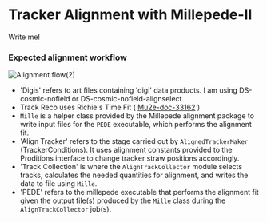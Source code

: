 # Tracker Alignment with Millepede-II

Write me!

### Expected alignment workflow
![Alignment flow(2)](https://user-images.githubusercontent.com/56410978/82936768-fa2e6500-9f86-11ea-81fe-b9f0bf20e842.png)
- 'Digis' refers to art files containing 'digi' data products. I am using DS-cosmic-nofield or DS-cosmic-nofield-alignselect
- Track Reco uses Richie's Time Fit ( [Mu2e-doc-33162](https://mu2e-docdb.fnal.gov/cgi-bin/sso/ShowDocument?docid=33162) )
- `Mille` is a helper class provided by the Millepede alignment package to write input files for the `PEDE` executable, which performs the alignment fit.
- 'Align Tracker' refers to the stage carried out by `AlignedTrackerMaker` (TrackerConditions). It uses alignment constants provided to the Proditions interface to change tracker straw positions accordingly.
- 'Track Collection' is where the `AlignTrackCollector` module selects tracks, calculates the needed quantities for alignment, and writes the data to file using `Mille`.
- 'PEDE' refers to the millepede executable that performs the alignment fit given the output file(s) produced by the `Mille` class during the `AlignTrackCollector` job(s).